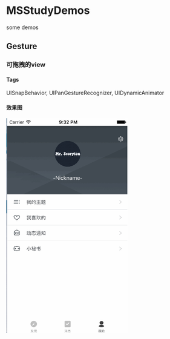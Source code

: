# MSStudyDemos
some demos

## Gesture

###  可拖拽的view
#### Tags
UISnapBehavior,  UIPanGestureRecognizer, UIDynamicAnimator
#### 效果图
![MSDrag](MSDrag.gif)

